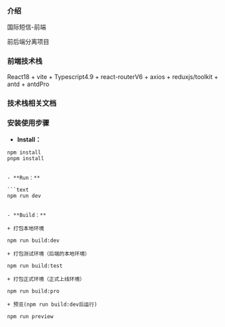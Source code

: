 ### 介绍

国际短信-前端

前后端分离项目

### 前端技术栈

React18 + vite + Typescript4.9 + react-routerV6 + axios + reduxjs/toolkit + antd + antdPro

### 技术栈相关文档

[React18]: https://react.docschina.org/
[vite]: https://cn.vitejs.dev/
[TS]: https://www.tslang.cn/docs/home.html
[react-routerV6]: https://reactrouter.com/en/6.10.0
[axios]: https://www.axios-http.cn/
[reduxjs/toolkit]: https://redux-toolkit.js.org/introduction/getting-started
[antd]: https://ant.design/index-cn
[antdPro]: https://procomponents.ant.design/
[dayjs]: https://dayjs.fenxianglu.cn/category/parse.html#%E5%AE%9E%E4%BE%8B

### 安装使用步骤

- **Install：**

````text
npm install
pnpm install


- **Run：**

```text
npm run dev


- **Build：**

+ 打包本地环境

npm run build:dev

+ 打包测试环境（后端的本地环境）

npm run build:test

+ 打包正式环境（正式上线环境）

npm run build:pro

+ 预览(npm run build:dev后运行)

npm run preview

````
